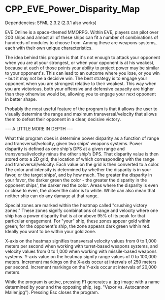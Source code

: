 # CPP_EVE_Power_Disparity_Map

Dependencies: SFML 2.3.2 (2.3.1 also works)

EVE Online is a space-themed MMORPG. Within EVE, players can pilot over 200 ships and almost all of these ships can fit a number of combinations of hundreds of modules to choose from. Among these are weapons systems, each with their own unique characteristics.

The idea behind this program is that it's not enough to attack your opponent when you are at your strongest, or when your opponent is at his weakest, because at each of those points your ability to project power may be similar to your opponent's. This can lead to an outcome where you lose, or you win - but it may not be a decisive win. The best strategy is to engage your opponent when you are strongest relative to their weakest. This way when you are victorious, both your offensive and defensive capacity are higher than they otherwise would be, allowing you to engage your next opponent in better shape. 

Probably the most useful feature of the program is that it allows the user to visually determine the range and maximum transversal/velocity that allows them to defeat their opponent in a clear, decisive victory.

--- A LITTLE MORE IN DEPTH ---

What this program does is determine power disparity as a function of range and transversal/velocity, given two ships' weapons systems. Power disparity is defined as one ship's DPS at a given range and transversal/velocity minus the other ship's DPS. That disparity value is then stored onto a 2D grid, the location of which corresponding with the range and transversal/velocity. Each value on the grid is then converted to a color. The color and intensity is determined by whether the disparity is in your favor, or the target ships', and by how much. The greater the disparity in your favor, the darker green the color - the greater the disparity in the opponent ships', the darker red the color. Areas where the disparity is even or close to even, the closer the color is to white. White can also mean that neither ship can do any damage at that range.

Special zones are marked within the heatmap called "crushing victory zones." These zones signify combinations of range and velocity where one ship has a power disparity that is at or above 95% of its peak for that particular engagement. For "your" ship, these zones appear gold within green; for the opponent's ship, the zone appears dark green within red. Ideally you want to be within your gold zone.

X-axis on the heatmap signifies transversal velocity values from 0 to 1,000 meters per second when working with turret-based weapons systems, and velocity values from 0 to 1,000 when working with missile-based weapons systems. Y-axis value on the heatmap signify range values of 0 to 100,000 meters. Increment markings on the X-axis occur at intervals of 250 meters per second. Increment markings on the Y-axis occur at intervals of 20,000 meters.

While the program is active, pressing F1 generates a .jpg image with a name determined by your and the opposing ship, (eg. "Vexor vs. Autocannon Maller.jpg"). Pressing Esc closes the program.
